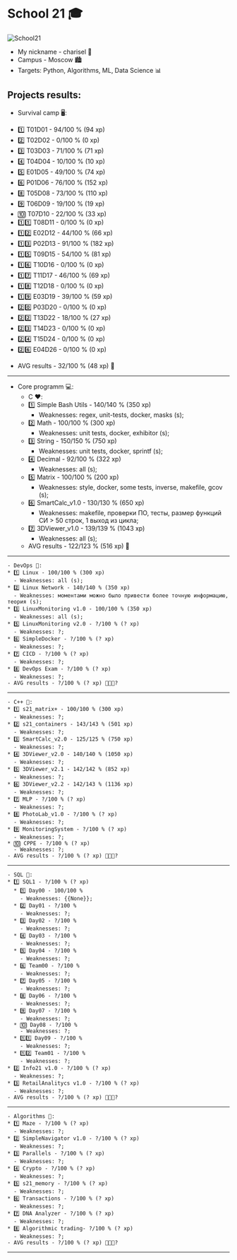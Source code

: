 # School 21 🎓

![Sсhool21](https://sun9-38.userapi.com/impg/KJR2NK87iyCNo7L8oZ9379FOTBF2nQJJ3mWvZw/mFRmaBUOkuk.jpg?size=480x360&quality=96&sign=8ffee636080944c3067db7ad320c8400&type=album)
- My nickname - charisel 🐯
- Campus - Moscow 🏙
- Targets: Python, Algorithms, ML, Data Science 📊

Projects results:
------------------------------------------------------------------------------------------------------------------------------------------------------------------------------------------------------------
  - Survival camp 🖥:
  * 1️⃣ T01D01 - 94/100 % (94 xp)
  * 2️⃣ T02D02 - 0/100 % (0 xp)
  * 3️⃣ T03D03 - 71/100 % (71 xp)
  * 4️⃣ T04D04 - 10/100 % (10 xp)
  * 5️⃣ E01D05 - 49/100 % (74 xp)
  * 6️⃣ P01D06 - 76/100 % (152 xp)
  * 8️⃣ T05D08 - 73/100 % (110 xp)
  * 9️⃣ T06D09 - 19/100 % (19 xp)
  * 🔟 T07D10 - 22/100 % (33 xp)
  * 1️⃣1️⃣ T08D11 - 0/100 % (0 xp)
  * 1️⃣2️⃣ E02D12 - 44/100 % (66 xp)
  * 1️⃣3️⃣ P02D13 - 91/100 % (182 xp)
  * 1️⃣5️⃣ T09D15 - 54/100 % (81 xp)
  * 1️⃣6️⃣ T10D16 - 0/100 % (0 xp)
  * 1️⃣7️⃣ T11D17 - 46/100 % (69 xp)
  * 1️⃣8️⃣ T12D18 - 0/100 % (0 xp)
  * 1️⃣9️⃣ E03D19 - 39/100 % (59 xp)
  * 2️⃣0️⃣ P03D20 - 0/100 % (0 xp)
  * 2️⃣2️⃣ T13D22 - 18/100 % (27 xp)
  * 2️⃣3️⃣ T14D23 - 0/100 % (0 xp)
  * 2️⃣4️⃣ T15D24 - 0/100 % (0 xp)
  * 2️⃣6️⃣ E04D26 -  0/100 % (0 xp)
  - AVG results - 32/100 % (48 xp) 🥉
------------------------------------------------------------------------------------------------------------------------------------------------------------------------------------------------------------
  - Core programm 💻:
    - C ❤️: 
    * 1️⃣ Simple Bash Utils - 140/140 % (350 xp)
      - Weaknesses: regex, unit-tests, docker, masks (s);
    * 2️⃣ Math - 100/100 % (300 xp)
      - Weaknesses: unit tests, docker, exhibitor (s);
    * 3️⃣ String - 150/150 % (750 xp)
      - Weaknesses: unit tests, docker, sprintf (s);
    * 4️⃣ Decimal - 92/100 % (322 xp)
      -  Weaknesses: all (s);
    * 5️⃣ Matrix - 100/100 % (200 xp)
      - Weaknesses: style, docker, some tests, inverse, makefile, gcov (s);
    * 6️⃣ SmartCalc_v1.0 - 130/130 % (650 xp)
      - Weaknesses: makefile, проверки ПО, тесты, размер функций СИ > 50 строк, 1 выход из цикла;
    * 7️⃣ 3DViewer_v1.0 - 139/139 % (1043 xp)   
      - Weaknesses: all (s);
    - AVG results - 122/123 % (516 xp) 🥇
------------------------------------------------------------------------------------------------------------------------------------------------------------------------------------------------------------
    - DevOps 💜:
    * 1️⃣ Linux - 100/100 % (300 xp)
      - Weaknesses: all (s);
    * 2️⃣ Linux Network - 140/140 % (350 xp)
      - Weaknesses: моментами можно было привести более точную информацию, теория (s);
    * 3️⃣ LinuxMonitoring v1.0 - 100/100 % (350 xp)
      - Weaknesses: all (s);
    * 5️⃣ LinuxMonitoring v2.0 - ?/100 % (? xp)
      - Weaknesses: ?;
    * 6️⃣ SimpleDocker - ?/100 % (? xp)
      - Weaknesses: ?;
    * 7️⃣ CICD - ?/100 % (? xp)
      - Weaknesses: ?;
    * 8️⃣ DevOps Exam - ?/100 % (? xp)
      - Weaknesses: ?;
    - AVG results - ?/100 % (? xp) 🥇🥈🥉?
------------------------------------------------------------------------------------------------------------------------------------------------------------------------------------------------------------
    - C++ 💚:
    * 1️⃣ s21_matrix+ - 100/100 % (300 xp)
      - Weaknesses: ?;
    * 2️⃣ s21_containers - 143/143 % (501 xp)
      - Weaknesses: ?;
    * 3️⃣ SmartCalc_v2.0 - 125/125 % (750 xp)
      - Weaknesses: ?;
    * 4️⃣ 3DViewer_v2.0 - 140/140 % (1050 xp)
      - Weaknesses: ?;
    * 5️⃣ 3DViewer_v2.1 - 142/142 % (852 xp)
      - Weaknesses: ?;
    * 6️⃣ 3DViewer_v2.2 - 142/143 % (1136 xp)
      - Weaknesses: ?;
    * 7️⃣ MLP - ?/100 % (? xp)
      - Weaknesses: ?;
    * 8️⃣ PhotoLab_v1.0 - ?/100 % (? xp)
      - Weaknesses: ?;
    * 9️⃣ MonitoringSystem - ?/100 % (? xp)
      - Weaknesses: ?;
    * 🔟 CPPE - ?/100 % (? xp)
      - Weaknesses: ?;
    - AVG results - ?/100 % (? xp) 🥇🥈🥉?
------------------------------------------------------------------------------------------------------------------------------------------------------------------------------------------------------------
    - SQL 💙:
    * 1️⃣ SQL1 - ?/100 % (? xp)
      * 1️⃣ Day00 - 100/100 %
        - Weaknesses: {{None}};
      * 2️⃣ Day01 - ?/100 %
        - Weaknesses: ?;
      * 3️⃣ Day02 - ?/100 %
        - Weaknesses: ?;
      * 4️⃣ Day03 - ?/100 %
        - Weaknesses: ?;
      * 5️⃣ Day04 - ?/100 %
        - Weaknesses: ?;
      * 6️⃣ Team00 - ?/100 %
        - Weaknesses: ?;
      * 7️⃣ Day05 - ?/100 %
        - Weaknesses: ?;
      * 8️⃣ Day06 - ?/100 %
        - Weaknesses: ?;
      * 9️⃣ Day07 - ?/100 %
        - Weaknesses: ?;
      * 🔟 Day08 - ?/100 %
        - Weaknesses: ?;
      * 1️⃣1️⃣ Day09 - ?/100 %
        - Weaknesses: ?;
      * 1️⃣2️⃣ Team01 - ?/100 %
        - Weaknesses: ?;
    * 2️⃣ Info21 v1.0 - ?/100 % (? xp)
      - Weaknesses: ?;
    * 3️⃣ RetailAnalitycs v1.0 - ?/100 % (? xp)
      - Weaknesses: ?;
    - AVG results - ?/100 % (? xp) 🥇🥈🥉?
------------------------------------------------------------------------------------------------------------------------------------------------------------------------------------------------------------
    - Algorithms 💛:
    * 1️⃣ Maze - ?/100 % (? xp)
      - Weaknesses: ?;
    * 2️⃣ SimpleNavigator v1.0 - ?/100 % (? xp)
      - Weaknesses: ?;
    * 3️⃣ Parallels - ?/100 % (? xp)
      - Weaknesses: ?;
    * 4️⃣ Crypto - ?/100 % (? xp)
      - Weaknesses: ?;
    * 5️⃣ s21_memory - ?/100 % (? xp)
      - Weaknesses: ?;
    * 6️⃣ Transactions - ?/100 % (? xp)
      - Weaknesses: ?;
    * 7️⃣ DNA Analyzer - ?/100 % (? xp)
      - Weaknesses: ?;
    * 8️⃣ Algorithmic trading- ?/100 % (? xp)
      - Weaknesses: ?;
    - AVG results - ?/100 % (? xp) 🥇🥈🥉?
------------------------------------------------------------------------------------------------------------------------------------------------------------------------------------------------------------
